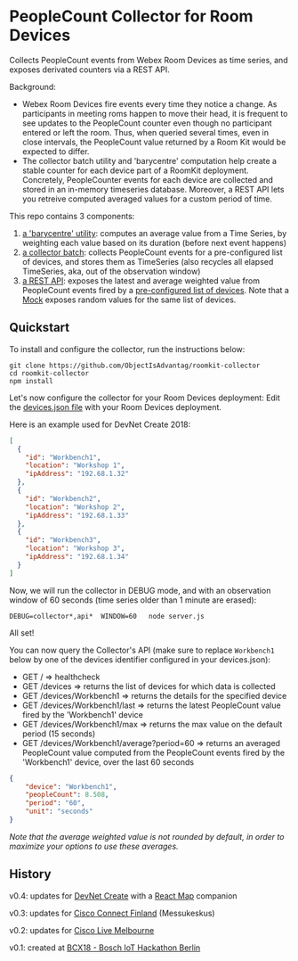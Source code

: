 # PeopleCount Collector for Room Devices

Collects PeopleCount events from Webex Room Devices as time series, and exposes derivated counters via a REST API.

Background: 
- Webex Room Devices fire events every time they notice a change. As participants in meeting roms happen to move their head, it is frequent to see updates to the PeopleCount counter even though no participant entered or left the room. Thus, when queried several times, even in close intervals, the PeopleCount value returned by a Room Kit would be expected to differ.
- The collector batch utility and 'barycentre' computation help create a stable counter for each device part of a RoomKit deployment. Concretely, PeopleCounter events for each device are collected and stored in an in-memory timeseries database. Moreover, a REST API lets you retreive computed averaged values for a custom period of time.

This repo contains 3 components:
1. [a 'barycentre' utility](util/barycentre.js): computes an average value from a Time Series, by weighting each value based on its duration (before next event happens)
2. [a collector batch](collector/collector.js): collects PeopleCount events for a pre-configured list of devices, and stores them as TimeSeries (also recycles all elapsed TimeSeries, aka, out of the observation window)
3. [a REST API](server.js): exposes the latest and average weighted value from PeopleCount events fired by a [pre-configured list of devices](devices.json). Note that a [Mock](mock.js) exposes random values for the same list of devices.


## Quickstart

To install and configure the collector, run the instructions below:

```shell
git clone https://github.com/ObjectIsAdvantag/roomkit-collector
cd roomkit-collector
npm install
```

Let's now configure the collector for your Room Devices deployment:
Edit the [devices.json file](devices.json) with your Room Devices deployment.

Here is an example used for DevNet Create 2018:

```json
[
  {
    "id": "Workbench1",
    "location": "Workshop 1",
    "ipAddress": "192.68.1.32"
  },
  {
    "id": "Workbench2",
    "location": "Workshop 2",
    "ipAddress": "192.68.1.33"
  },
  {
    "id": "Workbench3",
    "location": "Workshop 3",
    "ipAddress": "192.68.1.34"
  }
]
```

Now, we will run the collector in DEBUG mode, and with an observation window of 60 seconds (time series older than 1 minute are erased):

```shell
DEBUG=collector*,api*  WINDOW=60   node server.js
```

All set! 

You can now query the Collector's API (make sure to replace `Workbench1` below by one of the devices identifier configured in your devices.json):

- GET / => healthcheck
- GET /devices => returns the list of devices for which data is  collected
- GET /devices/Workbench1 => returns the details for the specified device
- GET /devices/Workbench1/last => returns the latest PeopleCount value fired by the 'Workbench1' device
- GET /devices/Workbench1/max => returns the max value on the default period (15 seconds)  
- GET /devices/Workbench1/average?period=60 => returns an averaged PeopleCount value computed from the PeopleCount events fired by the 'Workbench1' device, over the last 60 seconds

```json
{
    "device": "Workbench1",
    "peopleCount": 8.508,
    "period": "60",
    "unit": "seconds"
}
```

_Note that the average weighted value is not rounded by default, in order to maximize your options to use these averages._


## History

v0.4: updates for [DevNet Create](https://devnetcreate.io/) with a [React Map](https://github.com/ObjectIsAdvantag/roomkit-react-map) companion

v0.3: updates for [Cisco Connect Finland](https://www.cisco.com/c/m/fi_fi/training-events/2018/cisco-connect/index.html#~stickynav=2) (Messukeskus)

v0.2: updates for [Cisco Live Melbourne](https://www.ciscolive.com/anz/)

v0.1: created at [BCX18 - Bosch IoT Hackathon Berlin](https://github.com/ObjectIsAdvantag/hackathon-resources/tree/master/bcx18-berlin)

